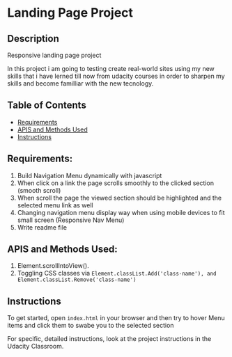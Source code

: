 # Landing Page Project

## Description

Responsive landing page project

In this project i am going to testing create real-world sites using my new skills that i have lerned till now from udacity courses in order to sharpen my skills and become familliar with the new tecnology.

## Table of Contents

- [Requirements](#requirements)
- [APIS and Methods Used](#apis)
- [Instructions](#instructions)

## Requirements:

1. Build Navigation Menu dynamically with javascript
2. When click on a link the page scrolls smoothly to the clicked section (smooth scroll)
3. When scroll the page the viewed section should be highlighted and the selected menu link as well
4. Changing navigation menu display way when using mobile devices to fit small screen (Responsive Nav Menu)
5. Write readme file

## APIS and Methods Used:

1. Element.scrollIntoView().
2. Toggling CSS classes via `Element.classList.Add('class-name'), and Element.classList.Remove('class-name')`

## Instructions

To get started, open `index.html` in your browser and then try to hover Menu items and click them to swabe you to the selected section

For specific, detailed instructions, look at the project instructions in the Udacity Classroom.
